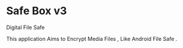 # Safe Box v3
Digital File Safe

This application Aims to Encrypt Media Files , Like Android File Safe .
